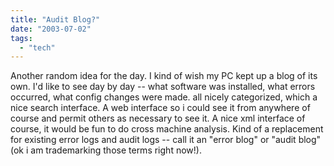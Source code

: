 ```yaml
---
title: "Audit Blog?"
date: "2003-07-02"
tags: 
  - "tech"
---
```


Another random idea for the day. I kind of wish my PC kept up a blog of its own. I'd like to see day by day -- what software was installed, what errors occurred, what config changes were made. all nicely categorized, which a nice search interface. A web interface so i could see it from anywhere of course and permit others as necessary to see it. A nice xml interface of course, it would be fun to do cross machine analysis. Kind of a replacement for existing error logs and audit logs -- call it an "error blog" or "audit blog" (ok i am trademarking those terms right now!).
